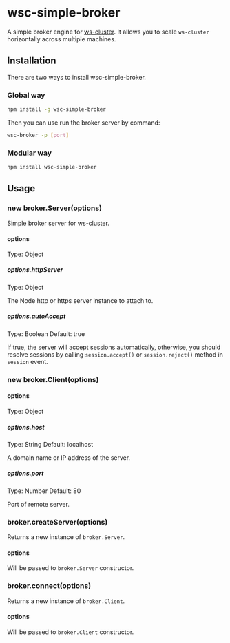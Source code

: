 # wsc-simple-broker
A simple broker engine for [ws-cluster](https://github.com/wscluster/ws-cluster). It allows you to scale `ws-cluster` horizontally across multiple machines.

## Installation

There are two ways to install wsc-simple-broker.

### Global way

```bash
npm install -g wsc-simple-broker
```

Then you can use run the broker server by command:

```bash
wsc-broker -p [port]
```

### Modular way

```bash
npm install wsc-simple-broker
```

## Usage

### new broker.Server(options)

Simple broker server for ws-cluster.

#### options

Type: Object
    
##### options.httpServer

Type: Object

The Node http or https server instance to attach to.

##### options.autoAccept

Type: Boolean Default: true

If true, the server will accept sessions automatically, otherwise, you should resolve sessions by calling `session.accept()` or `session.reject()` method in `session` event.

### new broker.Client(options)

#### options

Type: Object

##### options.host

Type: String Default: localhost

A domain name or IP address of the server.

##### options.port

Type: Number Default: 80

Port of remote server.

### broker.createServer(options)

Returns a new instance of `broker.Server`.

#### options

Will be passed to `broker.Server` constructor.

### broker.connect(options)

Returns a new instance of `broker.Client`.

#### options

Will be passed to `broker.Client` constructor.
